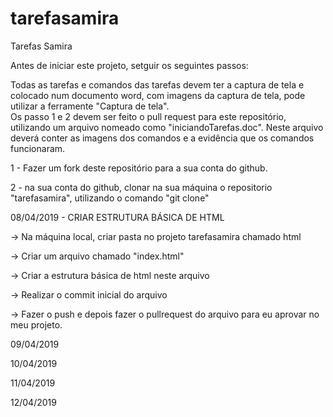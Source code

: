 # tarefasamira
Tarefas Samira

Antes de iniciar este projeto, setguir os seguintes passos:

Todas as tarefas e comandos das tarefas devem ter a captura de tela e colocado num documento word, com imagens da captura de tela, pode utilizar a ferramente "Captura de tela".  
Os passo 1 e 2 devem ser feito o pull request para este repositório, utilizando um arquivo nomeado como "iniciandoTarefas.doc". Neste arquivo deverá conter as imagens dos comandos e a evidência que os comandos funcionaram.

1 - Fazer um fork deste repositório para a sua conta do github.

2 - na sua conta do github, clonar na sua máquina o repositorio "tarefasamira", utilizando o comando "git clone"



08/04/2019 - CRIAR ESTRUTURA BÁSICA DE HTML

  -> Na máquina local, criar pasta no projeto tarefasamira chamado html 
  
  -> Criar um arquivo chamado "index.html"  
  
  -> Criar a estrutura básica de html neste arquivo 
  
  -> Realizar o commit inicial do arquivo
  
  -> Fazer o push e depois fazer o pullrequest do arquivo para eu aprovar no meu projeto.
  
09/04/2019

10/04/2019

11/04/2019

12/04/2019

